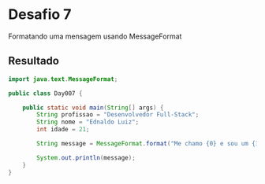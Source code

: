 # Desafio 7

Formatando uma mensagem usando MessageFormat

## Resultado

```java
import java.text.MessageFormat;

public class Day007 {

    public static void main(String[] args) {
        String profissao = "Desenvolvedor Full-Stack";
        String nome = "Ednaldo Luiz";
        int idade = 21;

        String message = MessageFormat.format("Me chamo {0} e sou um {1} de {2} anos", nome, profissao, idade);

        System.out.println(message);
    }
}
```